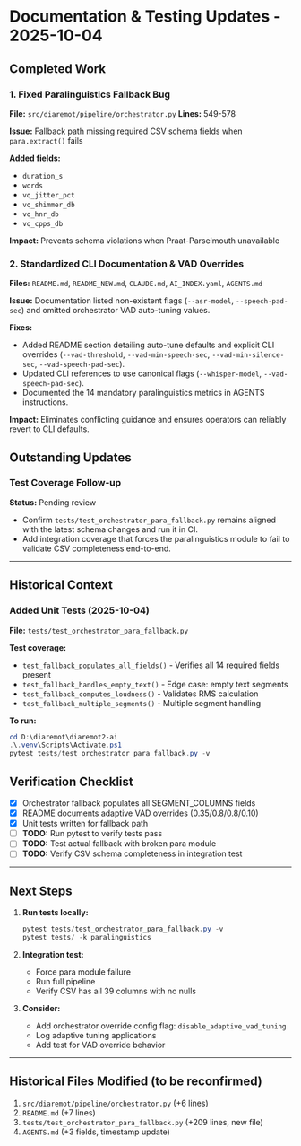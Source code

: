 # Documentation & Testing Updates - 2025-10-04

## Completed Work

### 1. Fixed Paralinguistics Fallback Bug
**File:** `src/diaremot/pipeline/orchestrator.py`
**Lines:** 549-578

**Issue:** Fallback path missing required CSV schema fields when `para.extract()` fails

**Added fields:**
- `duration_s`
- `words`
- `vq_jitter_pct`
- `vq_shimmer_db`
- `vq_hnr_db`
- `vq_cpps_db`

**Impact:** Prevents schema violations when Praat-Parselmouth unavailable

### 2. Standardized CLI Documentation & VAD Overrides
**Files:** `README.md`, `README_NEW.md`, `CLAUDE.md`, `AI_INDEX.yaml`, `AGENTS.md`

**Issue:** Documentation listed non-existent flags (`--asr-model`, `--speech-pad-sec`) and omitted orchestrator VAD auto-tuning values.

**Fixes:**
- Added README section detailing auto-tune defaults and explicit CLI overrides (`--vad-threshold`, `--vad-min-speech-sec`, `--vad-min-silence-sec`, `--vad-speech-pad-sec`).
- Updated CLI references to use canonical flags (`--whisper-model`, `--vad-speech-pad-sec`).
- Documented the 14 mandatory paralinguistics metrics in AGENTS instructions.

**Impact:** Eliminates conflicting guidance and ensures operators can reliably revert to CLI defaults.

## Outstanding Updates

### Test Coverage Follow-up
**Status:** Pending review

- Confirm `tests/test_orchestrator_para_fallback.py` remains aligned with the latest schema changes and run it in CI.
- Add integration coverage that forces the paralinguistics module to fail to validate CSV completeness end-to-end.

---

## Historical Context

### Added Unit Tests (2025-10-04)
**File:** `tests/test_orchestrator_para_fallback.py`

**Test coverage:**
- `test_fallback_populates_all_fields()` - Verifies all 14 required fields present
- `test_fallback_handles_empty_text()` - Edge case: empty text segments
- `test_fallback_computes_loudness()` - Validates RMS calculation
- `test_fallback_multiple_segments()` - Multiple segment handling

**To run:**
```powershell
cd D:\diaremot\diaremot2-ai
.\.venv\Scripts\Activate.ps1
pytest tests/test_orchestrator_para_fallback.py -v
```

## Verification Checklist

- [x] Orchestrator fallback populates all SEGMENT_COLUMNS fields
- [x] README documents adaptive VAD overrides (0.35/0.8/0.8/0.10)
- [x] Unit tests written for fallback path
- [ ] **TODO:** Run pytest to verify tests pass
- [ ] **TODO:** Test actual fallback with broken para module
- [ ] **TODO:** Verify CSV schema completeness in integration test

---

## Next Steps

1. **Run tests locally:**
   ```powershell
   pytest tests/test_orchestrator_para_fallback.py -v
   pytest tests/ -k paralinguistics
   ```

2. **Integration test:**
   - Force para module failure
   - Run full pipeline
   - Verify CSV has all 39 columns with no nulls

3. **Consider:**
   - Add orchestrator override config flag: `disable_adaptive_vad_tuning`
   - Log adaptive tuning applications
   - Add test for VAD override behavior

---

## Historical Files Modified (to be reconfirmed)

1. `src/diaremot/pipeline/orchestrator.py` (+6 lines)
2. `README.md` (+7 lines)
3. `tests/test_orchestrator_para_fallback.py` (+209 lines, new file)
4. `AGENTS.md` (+3 fields, timestamp update)
